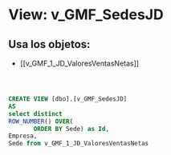 # View: v_GMF_SedesJD

## Usa los objetos:
- [[v_GMF_1_JD_ValoresVentasNetas]]

```sql



CREATE VIEW [dbo].[v_GMF_SedesJD]
AS
select distinct 
ROW_NUMBER() OVER(
       ORDER BY Sede) as Id,
Empresa, 
Sede from v_GMF_1_JD_ValoresVentasNetas

```
